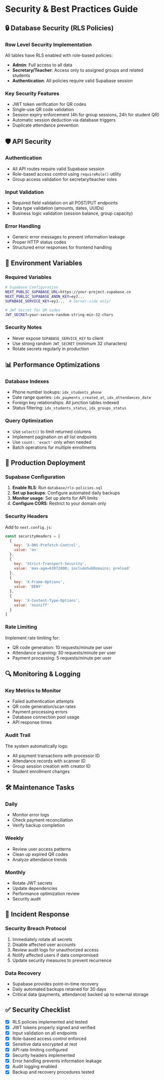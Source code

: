 # Security & Best Practices Guide

## 🔒 Database Security (RLS Policies)

### Row Level Security Implementation
All tables have RLS enabled with role-based policies:

- **Admin**: Full access to all data
- **Secretary/Teacher**: Access only to assigned groups and related students
- **Authentication**: All policies require valid Supabase session

### Key Security Features
- JWT token verification for QR codes
- Single-use QR code validation
- Session expiry enforcement (4h for group sessions, 24h for student QR)
- Automatic session deduction via database triggers
- Duplicate attendance prevention

## 🛡️ API Security

### Authentication
- All API routes require valid Supabase session
- Role-based access control using `requireRole()` utility
- Group access validation for secretary/teacher roles

### Input Validation
- Required field validation on all POST/PUT endpoints
- Data type validation (amounts, dates, UUIDs)
- Business logic validation (session balance, group capacity)

### Error Handling
- Generic error messages to prevent information leakage
- Proper HTTP status codes
- Structured error responses for frontend handling

## 🔐 Environment Variables

### Required Variables
```bash
# Supabase Configuration
NEXT_PUBLIC_SUPABASE_URL=https://your-project.supabase.co
NEXT_PUBLIC_SUPABASE_ANON_KEY=eyJ...
SUPABASE_SERVICE_KEY=eyJ...  # Server-side only!

# JWT Secret for QR codes
JWT_SECRET=your-secure-random-string-min-32-chars
```

### Security Notes
- Never expose `SUPABASE_SERVICE_KEY` to client
- Use strong random `JWT_SECRET` (minimum 32 characters)
- Rotate secrets regularly in production

## 📊 Performance Optimizations

### Database Indexes
- Phone number lookups: `idx_students_phone`
- Date range queries: `idx_payments_created_at`, `idx_attendances_date`
- Foreign key relationships: All junction tables indexed
- Status filtering: `idx_students_status`, `idx_groups_status`

### Query Optimization
- Use `select()` to limit returned columns
- Implement pagination on all list endpoints
- Use `count: 'exact'` only when needed
- Batch operations for multiple enrollments

## 🚀 Production Deployment

### Supabase Configuration
1. **Enable RLS**: Run `database/rls-policies.sql`
2. **Set up backups**: Configure automated daily backups
3. **Monitor usage**: Set up alerts for API limits
4. **Configure CORS**: Restrict to your domain only

### Security Headers
Add to `next.config.js`:
```javascript
const securityHeaders = [
  {
    key: 'X-DNS-Prefetch-Control',
    value: 'on'
  },
  {
    key: 'Strict-Transport-Security',
    value: 'max-age=63072000; includeSubDomains; preload'
  },
  {
    key: 'X-Frame-Options',
    value: 'DENY'
  },
  {
    key: 'X-Content-Type-Options',
    value: 'nosniff'
  }
]
```

### Rate Limiting
Implement rate limiting for:
- QR code generation: 10 requests/minute per user
- Attendance scanning: 30 requests/minute per user
- Payment processing: 5 requests/minute per user

## 🔍 Monitoring & Logging

### Key Metrics to Monitor
- Failed authentication attempts
- QR code generation/scan rates
- Payment processing errors
- Database connection pool usage
- API response times

### Audit Trail
The system automatically logs:
- All payment transactions with processor ID
- Attendance records with scanner ID
- Group session creation with creator ID
- Student enrollment changes

## 🛠️ Maintenance Tasks

### Daily
- Monitor error logs
- Check payment reconciliation
- Verify backup completion

### Weekly
- Review user access patterns
- Clean up expired QR codes
- Analyze attendance trends

### Monthly
- Rotate JWT secrets
- Update dependencies
- Performance optimization review
- Security audit

## 🚨 Incident Response

### Security Breach Protocol
1. Immediately rotate all secrets
2. Disable affected user accounts
3. Review audit logs for unauthorized access
4. Notify affected users if data compromised
5. Update security measures to prevent recurrence

### Data Recovery
- Supabase provides point-in-time recovery
- Daily automated backups retained for 30 days
- Critical data (payments, attendance) backed up to external storage

## ✅ Security Checklist

- [x] RLS policies implemented and tested
- [x] JWT tokens properly signed and verified
- [x] Input validation on all endpoints
- [x] Role-based access control enforced
- [x] Sensitive data encrypted at rest
- [x] API rate limiting configured
- [x] Security headers implemented
- [x] Error handling prevents information leakage
- [x] Audit logging enabled
- [x] Backup and recovery procedures tested
